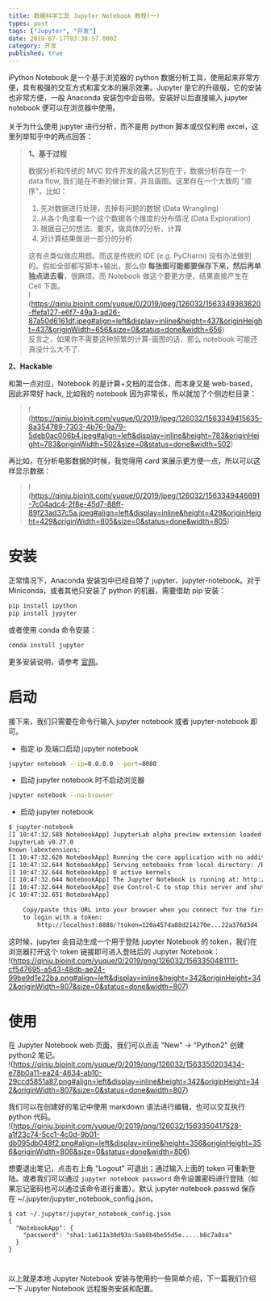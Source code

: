 ```yaml
---
title: 数据科学工具 Jupyter Notebook 教程(一)
types: post
tags: ["Jupyter", "开发"]
date: 2019-07-17T03:38:57.000Z
category: 开发
published: true
---
```


iPython Notebook 是一个基于浏览器的 python 数据分析工具，使用起来非常方便，具有极强的交互方式和富文本的展示效果。Jupyter 是它的升级版，它的安装也非常方便，一般 Anaconda 安装包中会自带。安装好以后直接输入 jupyter notebook 便可以在浏览器中使用。<br />
<br />关于为什么使用 jupyter 进行分析，而不是用 python 脚本或仅仅利用 excel，这里列举知乎中的两点回答：<br />

> **1、基于过程**
> 
> 
> 数据分析和传统的 MVC 软件开发的最大区别在于，数据分析存在一个 data flow, 我们是在不断的做计算，并且画图。这里存在一个大致的 "顺序"，比如：
> 
> 1. 先对数据进行处理，去掉有问题的数据 (Data Wrangling)
> 1. 从各个角度看一个这个数据各个维度的分布情况 (Data Exploration)
> 1. 根据自己的想法、要求，做具体的分析，计算
> 1. 对计算结果做进一部分的分析<br />
> 
> 这有点类似做应用题。而这是传统的 IDE (e.g. PyCharm) 没有办法做到的。假如全部都写脚本+输出，那么你 **每张图可能都要保存下来，然后再单独点进去看**，很麻烦。而 Notebook 做这个要更方便，结果直接产生在 Cell 下面。<br />
!(https://qiniu.bioinit.com/yuque/0/2019/jpeg/126032/1563349363620-ffefa127-e6f7-49a3-ad26-87a50d6161df.jpeg#align=left&display=inline&height=437&originHeight=437&originWidth=656&size=0&status=done&width=656)<br />
反言之，如果你不需要这种频繁的计算-画图的话，那么 notebook 可能还真没什么大不了.

**2、Hackable**


和第一点对应，Notebook 的是计算+文档的混合体，而本身又是 web-based，因此非常好 hack, 比如我的 notebook 因为非常长，所以就加了个侧边栏目录：
> !(https://qiniu.bioinit.com/yuque/0/2019/jpeg/126032/1563349415635-8a354789-7303-4b76-9a79-5deb0ac006b4.jpeg#align=left&display=inline&height=783&originHeight=783&originWidth=502&size=0&status=done&width=502)


再比如，在分析电影数据的时候，我觉得用 card 来展示更方便一点，所以可以这样显示数据：
> !(https://qiniu.bioinit.com/yuque/0/2019/jpeg/126032/1563349446691-7c04adc4-2f8e-45d7-88ff-89f23ad37c5a.jpeg#align=left&display=inline&height=429&originHeight=429&originWidth=805&size=0&status=done&width=805)



<a name="I7DKO"></a>
# 安装

正常情况下，Anaconda 安装包中已经自带了 jupyter、jupyter-notebook。对于 Miniconda，或者其他只安装了 python 的机器，需要借助 pip 安装：
```bash
pip install ipython
pip install jypyter
```

或者使用 conda 命令安装：
```bash
conda install jupyter
```

更多安装说明，请参考 [官网](http://jupyter.org/install.html)。


<a name="UJFsH"></a>
# 启动

接下来，我们只需要在命令行输入 jupyter notebook 或者 jupyter-notebook 即可。

- 指定 ip 及端口启动 jupyter notebook
```bash
jupyter notebook --ip=0.0.0.0 --port=8080
```

- 启动 jupyter notebook 时不启动浏览器
```bash
jupyter notebook --no-browser
```

- 启动 jupyter notebook
```bash
$ jupyter-notebook 
[I 10:47:32.588 NotebookApp] JupyterLab alpha preview extension loaded from /Bio/Bioinfo/Pipeline/SoftWare/Python/Anaconda2.5/lib/python2.7/site-packages/jupyterlab
JupyterLab v0.27.0
Known labextensions:
[I 10:47:32.626 NotebookApp] Running the core application with no additional extensions or settings
[I 10:47:32.644 NotebookApp] Serving notebooks from local directory: /Bio/home/bi.shenwy/pythonTrain
[I 10:47:32.644 NotebookApp] 0 active kernels 
[I 10:47:32.644 NotebookApp] The Jupyter Notebook is running at: http://localhost:8888/?token=120a457da88d214270e...22a376d3d4
[I 10:47:32.644 NotebookApp] Use Control-C to stop this server and shut down all kernels (twice to skip confirmation).
[C 10:47:32.651 NotebookApp] 
    
    Copy/paste this URL into your browser when you connect for the first time,
    to login with a token:
        http://localhost:8888/?token=120a457da88d214270e...22a376d3d4
```

这时候，jupyter 会自动生成一个用于登陆 jupyter Notebook 的 token，我们在浏览器打开这个 token 链接即可进入登陆后的 Jupyter Notebook：<br />!(https://qiniu.bioinit.com/yuque/0/2019/png/126032/1563350481111-cf547695-a543-48db-ae24-99be9d1e22ba.png#align=left&display=inline&height=342&originHeight=342&originWidth=807&size=0&status=done&width=807)



<a name="W6UZJ"></a>
# 使用

在 Jupyter Notebook web 页面，我们可以点击 "New" → "Python2" 创建 python2 笔记。<br />!(https://qiniu.bioinit.com/yuque/0/2019/png/126032/1563350203434-e78b0a11-ea24-4634-ab10-29ccd5851a87.png#align=left&display=inline&height=342&originHeight=342&originWidth=807&size=0&status=done&width=807)


我们可以在创建好的笔记中使用 markdown 语法进行编辑，也可以交互执行 python 代码。<br />!(https://qiniu.bioinit.com/yuque/0/2019/png/126032/1563350417528-a1f23c74-5cc1-4c0d-9b01-db095db048f2.png#align=left&display=inline&height=356&originHeight=356&originWidth=806&size=0&status=done&width=806)

想要退出笔记，点击右上角 "Logout" 可退出；通过输入上面的 token 可重新登陆。或者我们可以通过 `jupyter notebook password` 命令设置密码进行登陆（如果忘记密码也可以通过该命令进行重置）。默认 jupyter notebook passwd 保存在 ~/.jupyter/jupyter_notebook_config.json。
```
$ cat ~/.jupyter/jupyter_notebook_config.json
{
  "NotebookApp": {
    "password": "sha1:1a611a30d93a:5ab8b4be55d5e.....b8c7a8sa"
  }
}
```
<a name="AbsTq"></a>
# 
以上就是本地 Jupyter Notebook 安装与使用的一些简单介绍，下一篇我们介绍一下 Jupyter Notebook 远程服务安装和配置。

